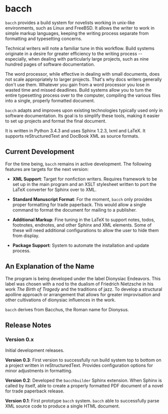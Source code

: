 # bacch

`bacch` provides a build system for novelists working in unix-like environments, such as Linux and FreeBSD.  It allows the writer to work in simple markup languages, keeping the writing process separate from formatting and typesetting concerns.

Technical writers will note a familiar tune in this workflow.  Build systems originate in a desire for greater efficiency to the writing process -- especially, when dealing with particularly large projects, such as nine hundred pages of software documentation.

The word processor, while effective in dealing with small documents, does not scale appropriately to larger projects.  That's why docs writers generally don't use them.  Whatever you gain from a word processor you lose in wasted time and missed deadlines.  Build systems allow you to turn the entire typesetting process over to the computer, compiling the various files into a single, properly formatted document.

`bacch` adapts and improves upon existing technologies typically used only in software documentation.  Its goal is to simplify these tools, making it easier to set up projects and format the final document.

It is written in Python 3.4.3 and uses Sphinx 1.2.3, lxml and LaTeX.  It supports reStructuredText and DocBook XML as source formats.


## Current Development

For the time being, `bacch` remains in active development.  The following features are targets for the next version:

- **XML Support**: Target for nonfiction writers.  Requires framework to be set up in the main program and an XSLT stylesheet written to port the LaTeX converter for Sphinx over to XML.

- **Standard Manuscript Format**: For the moment, `bacch` only provides proper formatting for trade paperback.  This would allow a single command to format the document for mailing to a publisher.

- **Additional Markup**: Fine tuning in the LaTeX to support notes, todos, footnotes, endnotes, and other Sphinx and XML elements.  Some of these will need additional configurations to allow the user to hide them from display.

- **Package Support**: System to automate the installation and update process.


## An Explanation of the Name

The program is being developed under the label Dionysiac Endeavors.  This label was chosen with a nod to the dualism of Friedrich Nietzsche in his work *The Birth of Tragedy* and the traditions of jazz.  To develop a structural apolline approach or arrangement that allows for greater improvisation and other cultivations of dionysiac influences in the work.

`bacch` derives from Bacchus, the Roman name for Dionysus.


## Release Notes

### Version 0.x

Initial development releases.

**Version 0.3**: First version to successfully run build system top to bottom on a project written in reStructuredText.  Provides configuration options for minor adjustments in formatting.

**Version 0.2**: Developed the `bacchbuilder` Sphinx extension.  When Sphinx is called by itself, able to create a properly formatted PDF document of a novel for trade paperback release. 

**Version 0.1**: First prototype `bacch` system.  `bacch` able to successfully parse XML source code to produce a single HTML document.

